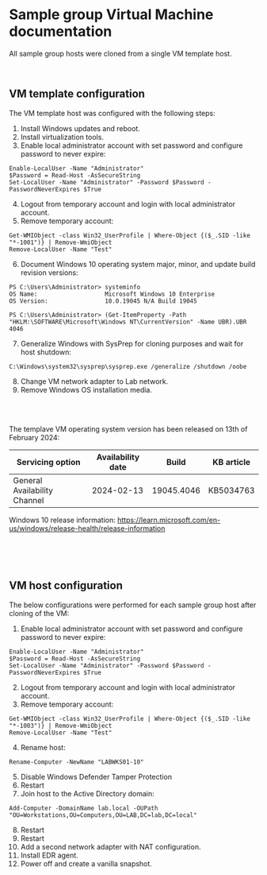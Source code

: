 # Sample group Virtual Machine documentation

All sample group hosts were cloned from a single VM template host. 

<br>

## VM template configuration

The VM template host was configured with the following steps:

1. Install Windows updates and reboot.
2. Install virtualization tools.
3. Enable local administrator account with set password and configure password to never expire:
```
Enable-LocalUser -Name "Administrator"
$Password = Read-Host -AsSecureString
Set-LocalUser -Name "Administrator" -Password $Password -PasswordNeverExpires $True
``` 
4. Logout from temporary account and login with local administrator account.
5. Remove temporary account:
```
Get-WMIObject -class Win32_UserProfile | Where-Object {($_.SID -like "*-1001")} | Remove-WmiObject
Remove-LocalUser -Name "Test"
``` 
6. Document Windows 10 operating system major, minor, and update build revision versions:
```
PS C:\Users\Administrator> systeminfo
OS Name:                   Microsoft Windows 10 Enterprise
OS Version:                10.0.19045 N/A Build 19045

PS C:\Users\Administrator> (Get-ItemProperty -Path "HKLM:\SOFTWARE\Microsoft\Windows NT\CurrentVersion" -Name UBR).UBR
4046
```
7. Generalize Windows with SysPrep for cloning purposes and wait for host shutdown:
```
C:\Windows\system32\sysprep\sysprep.exe /generalize /shutdown /oobe
```
8. Change VM network adapter to Lab network.
9. Remove Windows OS installation media.
   
<br>
<br>

The templave VM operating system version has been released on 13th of February 2024:

| Servicing option | Availability date | Build | KB article |
| ---------------- | ----------------- | ----- | ---------- |
| General Availability Channel | 2024-02-13 | 19045.4046 | KB5034763

Windows 10 release information: https://learn.microsoft.com/en-us/windows/release-health/release-information


<br>
<br>

<br>

## VM host configuration

The below configurations were performed for each sample group host after cloning of the VM:

1. Enable local administrator account with set password and configure password to never expire:
```
Enable-LocalUser -Name "Administrator"
$Password = Read-Host -AsSecureString
Set-LocalUser -Name "Administrator" -Password $Password -PasswordNeverExpires $True
``` 
2. Logout from temporary account and login with local administrator account.
3. Remove temporary account:
```
Get-WMIObject -class Win32_UserProfile | Where-Object {($_.SID -like "*-1003")} | Remove-WmiObject
Remove-LocalUser -Name "Test"
```
4. Rename host: 
```
Rename-Computer -NewName "LABWKS01-10"
```
5. Disable Windows Defender Tamper Protection
6. Restart
7. Join host to the Active Directory domain:
```
Add-Computer -DomainName lab.local -OUPath "OU=Workstations,OU=Computers,OU=LAB,DC=lab,DC=local"
```
8. Restart
9. Restart
10. Add a second network adapter with NAT configuration.
11. Install EDR agent.
12. Power off and create a vanilla snapshot.


